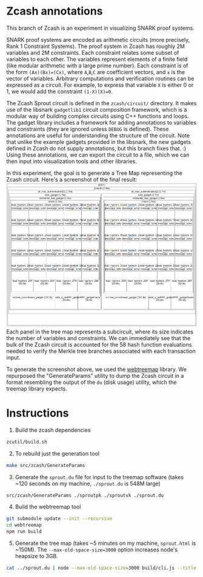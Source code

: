 Zcash annotations
=================
This branch of Zcash is an experiment in visualizing SNARK proof systems.

SNARK proof systems are encoded as arithmetic circuits (more precisely, Rank 1 Constraint Systems). The proof system in Zcash has roughly 2M variables and 2M constraints. Each constraint relates some subset of variables to each other. The variables represent elements of a finite field (like modular arithmetic with a large prime number). Each constraint is of the form `(Ax)(Bx)=(Cx)`, where `A`,`B`,`C` are coefficient vectors, and `x` is the vector of variables. Arbitrary computations and verification routines can be expressed as a circuit. For example, to express that variable `X` is either 0 or 1, we would add the constraint `(1-X)(X)=0`.

The Zcash Sprout circuit is defined in the `zcash/circuit/` directory. It makes use of the libsnark `gadgetlib1` circuit composition framework, which is a modular way of building complex circuits using C++ functions and loops.
The gadget library includes a framework for adding annotations to variables and constraints (they are ignored unless `DEBUG` is defined). These annotations are useful for understanding the structure of the circuit. Note that unlike the example gadgets provided in the libsnark, the new gadgets defined in Zcash do not supply annotations, but this branch fixes that. :)
Using these annotations, we can export the circuit to a file, which we can then input into visualization tools and other libraries.

In this experiment, the goal is to generate a Tree Map representing the Zcash circuit. Here's a screenshot of the final result:
![zcash sprout circuit treemap](https://raw.githubusercontent.com/amiller/zcash/circuit-annotations/sprout-treemap.png)
Each panel in the tree map represents a subcircuit, where its size indicates the number of variables and constraints. We can immediately see that the bulk of the Zcash circuit is accounted for the 58 hash function evaluations needed to verify the Merkle tree branches associated with each transaction input.

To generate the screenshot above, we used the [webtreemap](https://github.com/evmar/webtreemap) library. We repurposed the "GenerateParams" utility to dump the Zcash circuit in a format resembling the output of the `du` (disk usage) utility, which the treemap library expects.

Instructions
============
1. Build the zcash dependencies
```sh
zcutil/build.sh
```

2. To rebuild just the generation tool 
```sh
make src/zcash/GenerateParams
```

3. Generate the `sprout.du` file for input to the treemap software (takes ~120 seconds on my machine, `./sprout.du` is 548M large)
```sh
src/zcash/GenerateParams ./sproutpk ./sproutvk ./sprout.du
```

4. Build the webtreemap tool
```sh
git submodule update --init --recursive
cd webtreemap
npm run build
```

5. Generate the tree map (takes ~5 minutes on my machine, `sprout.html` is ~150M). The `--max-old-space-size=3000` option increases node's heapsize to 3GB.
```sh
cat ../sprout.du | node --max-old-space-size=3000 build/cli.js --title 'Sprout R1CS (Vars+Constraints)' > ../sprout.html
```
